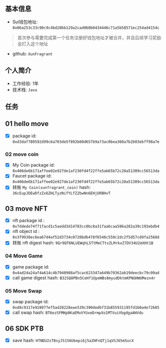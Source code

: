 ## 基本信息
- Sui钱包地址: `0x06a253c33c90c9c4bd20bb129a2cad060b0434446c71a5b58571ec254ad4154c`
> 首次参与需要完成第一个任务注册好钱包地址才被合并，并且后续学习奖励会打入这个地址
- github: `XunFragrant`

## 个人简介
- 工作经验: 1年
- 技术栈: `Java`

## 任务

##   01 hello move  
- [x] package id: `0xd3daf780592d99c6a703de5f892b80d657b9a73ac0bea360a7b2b03ebff98a7e`

### 02 move coin

- [x] My Coin package id: `0x406de6b171affee02e927de1af230fd4f22ffe5ab65b72c20a51309cc56513da`
- [x] Faucet package id: `0x406de6b171affee02e927de1af230fd4f22ffe5ab65b72c20a51309cc56513da`
- [x] 转账 `My Coin(xunfragrant_coin)` hash: `36cEupJDEwDfzZx6ZHLTyzNifYLfZ2bwNn6EHjURBHvT`

##   03 move NFT
- [x] nft package id : `0x7ddede74f71facd1c5aedd3d14783cc0bc8a31faa6caa586a282a39c193ebdb4`
- [x] nft object id : `0x3f9938ec6ea67d4af52d3734c0720bdb478f6548c550c2dc2f5d57cd9fa2568d`
- [x] 转账 nft digest hash: `9Qr9QT6NLUEWqhLSTtMeCTtvZLMrkxZ7DV34U2mXHt1B` 

### 04 Move Game

- [x] game package id: `0x4ad24a24af4a614c4b7940908af5cac623347a649b70362ab19deecbc79c09ad`
- [x] call game digest hash: `B32SQ8PBn5CeHf1UpeWBs8myudDktmKPNGHWUMezn4r`

### 05 Move Swap

- [x] swap package id: `0xd8c9317e928977ef5ad20228eae539c390dedbf31b855931195fd1b0a4e72b85`
- [x] call swap hash: `BT6ezSFMHp8KaEMxVYUxeDrmpXo1MTVuiVbgdgaAHVdu`

##   06 SDK PTB
- [x] save hash: `HTNDU2sTBsyJ5156Ubepi6j5aZHFnQTj1qVSJ65m5xcX`